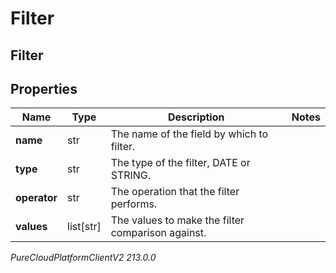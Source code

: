 # Filter

## Filter

## Properties

|Name | Type | Description | Notes|
|------------ | ------------- | ------------- | -------------|
| **name** | str | The name of the field by which to filter. | |
| **type** | str | The type of the filter, DATE or STRING. | |
| **operator** | str | The operation that the filter performs. | |
| **values** | list[str] | The values to make the filter comparison against. | |



_PureCloudPlatformClientV2 213.0.0_

